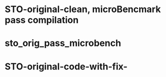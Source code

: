 # STO-original-clean, microBencmark pass compilation
# sto_orig_pass_microbench
# STO-original-code-with-fix-

